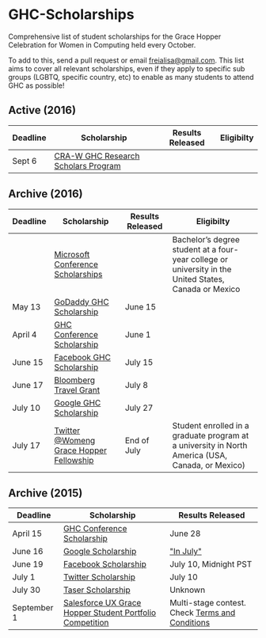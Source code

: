 # GHC-Scholarships

Comprehensive list of student scholarships for the Grace Hopper Celebration for
Women in Computing held every October.

To add to this, send a pull request or email freialisa@gmail.com. This list aims
to cover all relevant scholarships, even if they apply to specific sub groups
(LGBTQ, specific country, etc) to enable as many students to attend GHC as
possible!

## Active (2016)

| Deadline | Scholarship | Results Released | Eligibilty |
|----------|-------------|------------------|------------|
| Sept 6 | [CRA-W GHC Research Scholars Program](http://cra.org/cra-w/scholarships-and-awards/scholarships/ghc-research-scholars/) | | | 


## Archive (2016)

| Deadline | Scholarship | Results Released | Eligibilty |
|----------|-------------|------------------|------------|
| | [Microsoft Conference Scholarships](https://careers.microsoft.com/students/scholarships) | | Bachelor’s degree student at a four-year college or university in the United States, Canada or Mexico |
| May 13 | [GoDaddy GHC Scholarship](https://app.jobvite.com/CompanyJobs/Careers.aspx?k=Job&j=oB3X2fwn) | June 15 | | 
| April 4 | [GHC Conference Scholarship](http://ghc.anitaborg.org/2016-student-academic/scholarships/) | June 1 | | 
| June 15 | [Facebook GHC Scholarship](https://www.facebook.com/careers/program/gracehopper2016/) | July 15 | | 
| June 17 | [Bloomberg Travel Grant](https://www.aspirations.org/2016-bloomberg-travel-grant-grace-hopper-celebration-women-computing-official-rules) | July 8 | | 
| July 10 | [Google GHC Scholarship](https://docs.google.com/forms/d/1IPr1Ju7dEt1UTzwbYn_xliDhYSmYXib4hkJ4k9KljXE/viewform) | July 27 | |
| July 17 | [Twitter @Womeng Grace Hopper Fellowship](https://twitterghcfellowship.splashthat.com/) | End of July | Student enrolled in a graduate program at a university in North America (USA, Canada, or Mexico) |


## Archive (2015)

| Deadline | Scholarship | Results Released |
|----------|-------------|------------------|
| April 15 | [GHC Conference Scholarship](http://anitaborg.org/awards-grants/ghc-scholarship-grants/) | June 28|
| June 16  | [Google Scholarship](https://docs.google.com/forms/d/1E2dG8AiUE4lDOl7nlfi2PFvacjDT5js_f_M_elyYDQw/viewform) | ["In July"](http://googleforstudents.blogspot.com/2015/05/applications-for-travel-grants-to-2015.html)
| June 19  | [Facebook Scholarship](https://www.facebook.com/careers/program/gracehopper2015/)| July 10, Midnight PST
| July 1   | [Twitter Scholarship](http://twitterghcfellowship.splashthat.com/)| July 10 |
| July 30  | [Taser Scholarship](http://femaleentrepreneurs.institute/events/grace-hopper-celebration-of-women-in-computing/) | Unknown |
| September 1 | [Salesforce UX Grace Hopper Student Portfolio Competition](http://gracehopper.salesforceux.com/) | Multi-stage contest. Check [Terms and Conditions](https://docs.google.com/document/d/1-eH7C2953M8U-yDxvMBFyKJMx_G_hQjnVUAnBgl183g/edit#)
